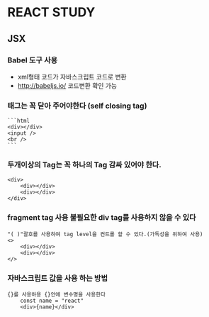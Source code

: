 # REACT STUDY

## JSX
### Babel 도구 사용
 - xml형태 코드가 자바스크립트 코드로 변환
 - http://babeljs.io/ 코드변환 확인 가능

### 태그는 꼭 닫아 주어야한다 (self closing tag)
    ```html
    <div></div>
    <input />
    <br />
    ```
### 두개이상의 Tag는 꼭 하나의 Tag 감싸 있어야 한다.
    <div>
        <div></div>
        <div></div>
    </div>
    
### fragment tag 사용 불필요한 div tag를 사용하지 않을 수 있다
    "( )"괄호를 사용하여 tag level을 컨트롤 할 수 있다.(가독성을 위하여 사용)
    <>
        <div></div>
        <div></div>
    </>
    

### 자바스크립트 값을 사용 하는 방법
    {}를 사용하용 {}안에 변수명을 사용한다
        const name = "react"
        <div>{name}</div>